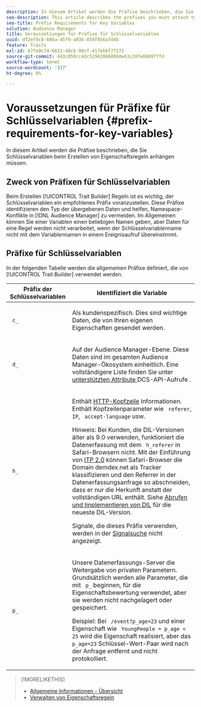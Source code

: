 ```yaml
---
description: In diesem Artikel werden die Präfixe beschrieben, die Sie Schlüsselvariablen beim Erstellen von Eigenschaftsregeln anhängen müssen.
seo-description: This article describes the prefixes you must attach to key variables when creating trait rules.
seo-title: Prefix Requirements for Key Variables
solution: Audience Manager
title: Voraussetzungen für Präfixe für Schlüsselvariablen
uuid: df2ef9c8-606a-45f9-a836-859f856a7d4b
feature: Traits
exl-id: 67fe0c74-6831-48cb-90cf-417ebbf7f272
source-git-commit: 4d3c859cc4dc5294286680b0e63c287e0409f7fd
workflow-type: tm+mt
source-wordcount: '317'
ht-degree: 0%

---
```


# Voraussetzungen für Präfixe für Schlüsselvariablen {#prefix-requirements-for-key-variables}

In diesem Artikel werden die Präfixe beschrieben, die Sie Schlüsselvariablen beim Erstellen von Eigenschaftsregeln anhängen müssen.

<!-- r_tb_variable_prefixes.xml -->

## Zweck von Präfixen für Schlüsselvariablen

Beim Erstellen [!UICONTROL Trait Builder] Regeln ist es wichtig, der Schlüsselvariablen ein empfohlenes Präfix voranzustellen. Diese Präfixe identifizieren den Typ der übergebenen Daten und helfen, Namespace-Konflikte in [!DNL Audience Manager] zu vermeiden. Im Allgemeinen können Sie einer Variablen einen beliebigen Namen geben, aber Daten für eine Regel werden nicht verarbeitet, wenn der Schlüsselvariablenname nicht mit dem Variablennamen in einem Ereignisaufruf übereinstimmt.

## Präfixe für Schlüsselvariablen

In der folgenden Tabelle werden die allgemeinen Präfixe definiert, die von [!UICONTROL Trait Builder] verwendet werden.

<table id="table_CFEFA1DBDF904736B6EA2640B7AD26E5"> 
 <thead> 
  <tr> 
   <th colname="col1" class="entry"> Präfix der Schlüsselvariablen </th> 
   <th colname="col2" class="entry"> Identifiziert die Variable </th> 
  </tr>
 </thead>
 <tbody> 
  <tr> 
   <td colname="col1"><code> c_</code> </td> 
   <td colname="col2"> <p>Als kundenspezifisch. Dies sind wichtige Daten, die von Ihren eigenen Eigenschaften gesendet werden. </p> </td> 
  </tr> 
  <tr> 
   <td colname="col1"><code> d_</code> </td> 
   <td colname="col2"> <p>Auf der <span class="keyword"> Audience Manager</span>-Ebene. Diese Daten sind im gesamten <span class="keyword"> Audience Manager</span>-Ökosystem einheitlich. Eine vollständigere Liste finden Sie unter <a href="../../api/dcs-intro/dcs-api-reference/dcs-keys.md"> unterstützten Attribute </a> DCS-API-Aufrufe .</p> </td> 
  </tr>
  <tr> 
   <td colname="col1"><code> h_</code> </td> 
   <td colname="col2"> <p>Enthält <a href="https://en.wikipedia.org/wiki/List_of_HTTP_header_fields" scope="external" format="html"> HTTP-Kopfzeile</a> Informationen. Enthält Kopfzeilenparameter wie <code> referer</code>, <code> IP</code>, <code> accept-language</code> usw. </p> <p> <p>Hinweis: Bei Kunden, die DIL-Versionen älter als 9.0 verwenden, funktioniert die Datenerfassung mit dem <code> h_referer</code> in Safari-Browsern nicht. Mit der Einführung von <a href="https://webkit.org/blog/8311/intelligent-tracking-prevention-2-0/" format="https" scope="external"> ITP 2.0</a> können Safari-Browser die Domain demdex.net als Tracker klassifizieren und den Referrer in der Datenerfassungsanfrage so abschneiden, dass er nur die Herkunft anstatt der vollständigen URL enthält. Siehe <a href="../../dil/dil-overview.md#get-implement-dil-code">Abrufen und Implementieren von DIL</a> für die neueste DIL-Version.<p>Signale, die dieses Präfix verwenden, werden in der <a href="../data-explorer/data-explorer-signals-search/data-explorer-signals-search.md">Signalsuche</a> nicht angezeigt.</p></p> </p> </td> 
  </tr> 
  <tr> 
   <td colname="col1"><code> p_</code> </td> 
   <td colname="col2"> <p>Unsere <span class="wintitle"> Datenerfassungs-Server </span> die Weitergabe von privaten Parametern. Grundsätzlich werden alle Parameter, die mit <code> p_</code> beginnen, für die Eigenschaftsbewertung verwendet, aber sie werden nicht nachgelagert oder gespeichert. </p> <p>Beispiel: Bei <code> /event?p_age=23</code> und einer Eigenschaft wie <code> YoungPeople = p_age &lt; 25</code> wird die Eigenschaft realisiert, aber das <code> p_age=23</code> Schlüssel-Wert-Paar wird nach der Anfrage entfernt und nicht protokolliert. </p> </td> 
  </tr> 
 </tbody> 
</table>

>[!MORELIKETHIS]
>
>* [Allgemeine Informationen - Übersicht](../../features/traits/create-onboarded-rule-based-traits.md)
>* [Verwalten von Eigenschaftsregeln](../../features/traits/manage-trait-rules.md#managing-trait-rules)

